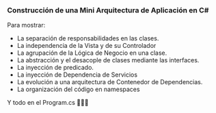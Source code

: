 ### Construcción de una Mini Arquitectura de Aplicación en C#

Para mostrar:
- La separación de responsabilidades en las clases.
- La independencia de la Vista y de su Controlador
- La agrupación de la Lógica de Negocio en una clase.
- La abstracción y el desacople de clases mediante las interfaces.
- La inyección de predicado.
- La inyección de Dependencia de Servicios 
- La evolución a una arquitectura de Contenedor de Dependencias.
- La organización del código en namespaces

Y todo en el Program.cs 🧐🤔🤦

